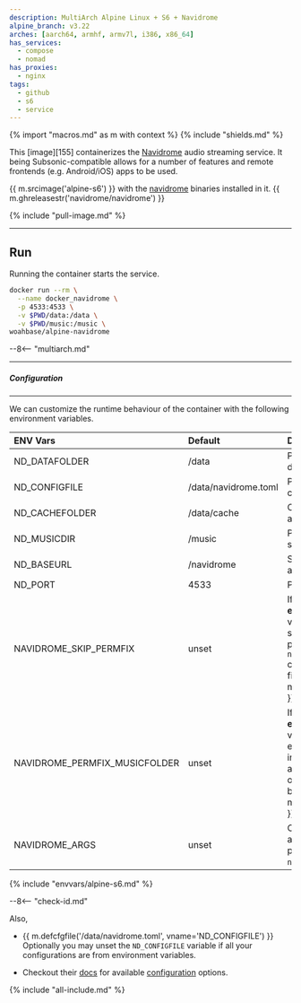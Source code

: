 ```yaml
---
description: MultiArch Alpine Linux + S6 + Navidrome
alpine_branch: v3.22
arches: [aarch64, armhf, armv7l, i386, x86_64]
has_services:
  - compose
  - nomad
has_proxies:
  - nginx
tags:
  - github
  - s6
  - service
---
```


{% import "macros.md" as m with context %}
{% include "shields.md" %}

This [image][155] containerizes the [Navidrome][1] audio streaming
service. It being Subsonic-compatible allows for a number of
features and remote frontends (e.g. Android/iOS) apps to be used.

{{ m.srcimage('alpine-s6') }} with the [navidrome][2] binaries
installed in it. {{ m.ghreleasestr('navidrome/navidrome') }}

{% include "pull-image.md" %}

---
Run
---

Running the container starts the service.

``` sh
docker run --rm \
  --name docker_navidrome \
  -p 4533:4533 \
  -v $PWD/data:/data \
  -v $PWD/music:/music \
woahbase/alpine-navidrome
```

--8<-- "multiarch.md"

---
##### Configuration
---

We can customize the runtime behaviour of the container with the
following environment variables.

| ENV Vars                      | Default              | Description
| :---                          | :---                 | :---
| ND_DATAFOLDER                 | /data                | Path to music database store.
| ND_CONFIGFILE                 | /data/navidrome.toml | Path to `navidrome` configuration file.
| ND_CACHEFOLDER                | /data/cache          | Cache for album-art etc.
| ND_MUSICDIR                   | /music               | Path to audio files store.
| ND_BASEURL                    | /navidrome           | Subpath for application.
| ND_PORT                       | 4533                 | Port to listen on.
| NAVIDROME_SKIP_PERMFIX        | unset                | If set to a **non-empty-string** value (e.g. `1`), skips fixing permissions for `navidrome` configuration files/directories. {{ m.sincev('0.57.0') }}
| NAVIDROME_PERMFIX_MUSICFOLDER | unset                | If set to a **non-empty-string** value (e.g. `1`), ensures files inside `$MUSIC_DIR` are owned/accessible by `S6_USER`. {{ m.sincev('0.57.0') }}
| NAVIDROME_ARGS                | unset                | Customizable arguments passed to `navidrome` service.
{% include "envvars/alpine-s6.md" %}

--8<-- "check-id.md"

Also,

* {{ m.defcfgfile('/data/navidrome.toml', vname='ND_CONFIGFILE')
  }} Optionally you may unset the `ND_CONFIGFILE` variable if all your
  configurations are from environment variables.

* Checkout their [docs][3] for available [configuration][4]
  options.

[1]: https://www.navidrome.org/
[2]: https://github.com/navidrome/navidrome/releases
[3]: https://www.navidrome.org/docs/
[4]: https://www.navidrome.org/docs/usage/configuration-options/#available-options

{% include "all-include.md" %}
